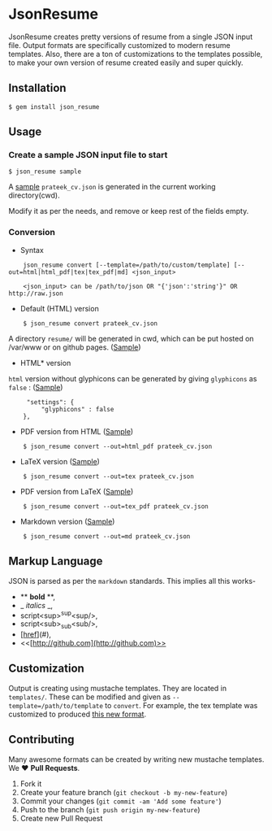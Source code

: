 # JsonResume

JsonResume creates pretty versions of resume from a single JSON input file. Output formats are specifically customized to modern resume templates. Also, there are a ton of customizations to the templates possible, to make your own version of resume created easily and super quickly.

## Installation

    $ gem install json_resume

## Usage

### Create a sample JSON input file to start

    $ json_resume sample
    
A [sample](https://github.com/prat0318/json_resume/blob/master/examples/prateek_cv.json) `prateek_cv.json` is generated in the current working directory(cwd).
    
Modify it as per the needs, and remove or keep rest of the fields empty.
    
### Conversion

* Syntax

```
    json_resume convert [--template=/path/to/custom/template] [--out=html|html_pdf|tex|tex_pdf|md] <json_input>

    <json_input> can be /path/to/json OR "{'json':'string'}" OR http://raw.json
```

* Default (HTML) version

```
    $ json_resume convert prateek_cv.json
```

A directory `resume/` will be generated in cwd, which can be put hosted on /var/www or on github pages. ([Sample](http://prat0318.github.io/index1.html))


* HTML\* version

`html` version without glyphicons can be generated by giving `glyphicons` as `false` : ([Sample](http://prat0318.github.io/index2.html))

```
     "settings": {
         "glyphicons" : false
    },
```

* PDF version from HTML ([Sample](http://prat0318.github.io/public/resume.pdf))

```
    $ json_resume convert --out=html_pdf prateek_cv.json
```

* LaTeX version ([Sample](https://www.writelatex.com/read/zkkbznbkfkgq))

```
    $ json_resume convert --out=tex prateek_cv.json
```

* PDF version from LaTeX ([Sample](https://www.writelatex.com/read/zkkbznbkfkgq))

```
    $ json_resume convert --out=tex_pdf prateek_cv.json
```

* Markdown version ([Sample](https://gist.github.com/prat0318/9c6e36fdcfd6a854f1f9))

```
    $ json_resume convert --out=md prateek_cv.json
```

## Markup Language

JSON is parsed as per the `markdown` standards. This implies all this works-
- \*\* **bold** \*\*, 
- \_ _italics_ \_, 
- script&lt;sup&gt;<sup>sup</sup>&lt;sup/&gt;,
- script&lt;sub&gt;<sub>sub</sub>&lt;sub/&gt;, 
- \[[href](#)\]\(#\), 
- <<[http://github.com](http://github.com)>>

## Customization

Output is creating using mustache templates. They are located in `templates/`. These can be modified and given as `--template=/path/to/template` to `convert`. For example, the tex template was customized to produced [this new format](https://www.writelatex.com/read/tktqrbmhnyqp).

## Contributing

Many awesome formats can be created by writing new mustache templates. We :heart: **Pull Requests**.

1. Fork it
2. Create your feature branch (`git checkout -b my-new-feature`)
3. Commit your changes (`git commit -am 'Add some feature'`)
4. Push to the branch (`git push origin my-new-feature`)
5. Create new Pull Request
